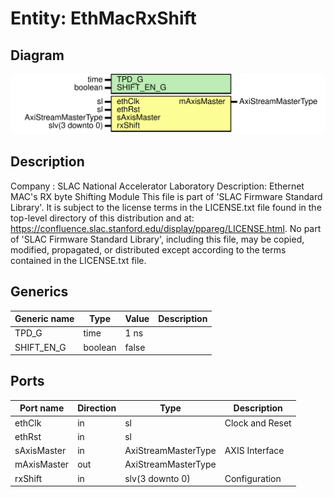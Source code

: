 # Entity: EthMacRxShift

## Diagram

![Diagram](EthMacRxShift.svg "Diagram")
## Description

Company    : SLAC National Accelerator Laboratory
Description: Ethernet MAC's RX byte Shifting Module
This file is part of 'SLAC Firmware Standard Library'.
It is subject to the license terms in the LICENSE.txt file found in the
top-level directory of this distribution and at:
   https://confluence.slac.stanford.edu/display/ppareg/LICENSE.html.
No part of 'SLAC Firmware Standard Library', including this file,
may be copied, modified, propagated, or distributed except according to
the terms contained in the LICENSE.txt file.
## Generics

| Generic name | Type    | Value | Description |
| ------------ | ------- | ----- | ----------- |
| TPD_G        | time    | 1 ns  |             |
| SHIFT_EN_G   | boolean | false |             |
## Ports

| Port name   | Direction | Type                | Description     |
| ----------- | --------- | ------------------- | --------------- |
| ethClk      | in        | sl                  | Clock and Reset |
| ethRst      | in        | sl                  |                 |
| sAxisMaster | in        | AxiStreamMasterType | AXIS Interface  |
| mAxisMaster | out       | AxiStreamMasterType |                 |
| rxShift     | in        | slv(3 downto 0)     | Configuration   |
